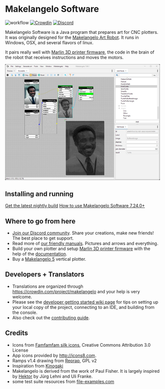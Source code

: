 ﻿# Makelangelo Software

![workflow](https://github.com/MarginallyClever/Makelangelo-software/actions/workflows/maven.yml/badge.svg) 
[![Crowdin](https://badges.crowdin.net/makelangelo-software/localized.svg)](https://crowdin.com/project/makelangelo-software)
[![Discord](https://img.shields.io/discord/521753686238560256?label=Discord)](https://discord.gg/QtvHqAv8yp)

Makelangelo Software is a Java program that prepares art for CNC plotters.  It was originally designed for the
[Makelangelo Art Robot](http://www.makelangelo.com/).  It runs in Windows, OSX, and several flavors of linux.

It pairs really well with [Marlin 3D printer firmware](https://github.com/MarginallyClever/Marlin-polargraph/tree/2.1.x-polargraph), the code in the brain of the robot that receives instructions and moves the motors.  

![screenshot](screenshot.jpg)

## Installing and running
[Get the latest nightly build](https://github.com/MarginallyClever/Makelangelo-software/releases/tag/Nightly)
[How to use Makelangelo Software 7.24.0+](https://mcr.dozuki.com/Guide/1.+How+to+use+Makelangelo+Software+7.24.*/5?lang=en)

## Where to go from here
- [Join our Discord community](https://discord.gg/QtvHqAv8yp).  Share your creations, make new friends!  The best place to get support.
- Read more of [our friendly manuals](http://mcr.dozuki.com).  Pictures and arrows and everything.
- Build your own plotter and setup [Marlin 3D printer firmware](https://github.com/MarginallyClever/Marlin-polargraph/tree/2.1.x-polargraph) with the help of the [documentation](https://www.marginallyclever.com/2021/10/friday-facts-4-how-to-marlin-polargraph/).
- Buy a [Makelangelo 5](https://www.marginallyclever.com/products/makelangelo-5/) vertical plotter.

## Developers + Translators

- Translations are organized through https://crowdin.com/project/makelangelo and your help is very welcome.
- Please see the [developer getting started wiki page](https://github.com/MarginallyClever/Makelangelo-software/wiki/Getting-Started-for-Developers) for tips on setting up your local copy of the project, connecting to an IDE, and building from the console.
- Also check out the [contributing guide](https://github.com/MarginallyClever/Makelangelo-software/blob/master/CONTRIBUTING.md).

## Credits

- Icons from [Famfamfam silk icons](http://www.famfamfam.com/lab/icons/silk/), Creative Commons Attribution 3.0 License
- App icons provided by http://icons8.com.
- Ramps v1.4 drawing from [Reprap](Wikihttps://reprap.org/wiki/File:Rampsv14_wiring_psu.png), GPL v2
- Inspiration from [Kinogaki](https://app.kinogaki.com/)
- Makelangelo is derived from the work of Paul Fisher. It is largely inspired by [Hektor](http://hektor.ch/) by Jürg Lehni and Uli Franke.
- some test suite resources from [file-examples.com](https://file-examples.com/)